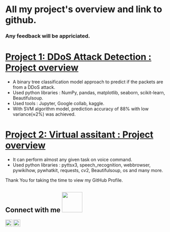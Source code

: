 # All my project's overview and link to github.
### Any feedback will be appriciated.

# [Project 1: DDoS Attack Detection : Project overview](https://github.com/arghya137/projects/tree/main/DDoS%20Attack%20Detection-MSC)
- A binary tree classification model approach to predict if the packets are from a DDoS attack.
- Used python libraries : NumPy, pandas, matplotlib, seaborn, scikit-learn, Beautifulsoup.
- Used tools : Jupyter, Google collab, kaggle.
- With SVM algorithm model, prediction accuracy of 88% with low variance(≈2%) was achieved.

# [Project 2: Virtual assitant : Project overview](https://github.com/arghya137/projects/tree/main/Ultron_Assistant)
- It can perform almost any given task on voice command.
- Used python libraries : pyttsx3, speech_recognition, webbrowser, pywikihow, pywhatkit, requests, cv2, Beautifulsoup, os and many more.

<div size='26px'> Thank You for taking the time to view my GitHub Profile.
<h2> Connect with me <img src='https://raw.githubusercontent.com/ShahriarShafin/ShahriarShafin/main/Assets/handshake.gif' width="64px"> </h2>
<a href = 'https://www.linkedin.com/in/arghya-hazra-059b87207/'> <img width = '22px' align= 'left' src="https://raw.githubusercontent.com/rahulbanerjee26/githubAboutMeGenerator/main/icons/linked-in-alt.svg"/></a> 
<a href = 'https://twitter.com/Arghya137Hazra'> <img width = '22px' align= 'center' src="https://raw.githubusercontent.com/rahulbanerjee26/githubAboutMeGenerator/main/icons/twitter.svg"/></a> 
</div>
